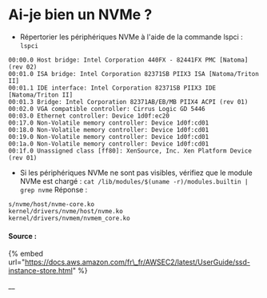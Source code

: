 # Ai-je bien un NVMe ?

* Répertorier les périphériques NVMe à l'aide de la commande lspci : `lspci`

```text
00:00.0 Host bridge: Intel Corporation 440FX - 82441FX PMC [Natoma] (rev 02)
00:01.0 ISA bridge: Intel Corporation 82371SB PIIX3 ISA [Natoma/Triton II]
00:01.1 IDE interface: Intel Corporation 82371SB PIIX3 IDE [Natoma/Triton II]
00:01.3 Bridge: Intel Corporation 82371AB/EB/MB PIIX4 ACPI (rev 01)
00:02.0 VGA compatible controller: Cirrus Logic GD 5446
00:03.0 Ethernet controller: Device 1d0f:ec20
00:17.0 Non-Volatile memory controller: Device 1d0f:cd01
00:18.0 Non-Volatile memory controller: Device 1d0f:cd01
00:19.0 Non-Volatile memory controller: Device 1d0f:cd01
00:1a.0 Non-Volatile memory controller: Device 1d0f:cd01
00:1f.0 Unassigned class [ff80]: XenSource, Inc. Xen Platform Device (rev 01)
```

* Si les périphériques NVMe ne sont pas visibles, vérifiez que le module NVMe est chargé : `cat /lib/modules/$(uname -r)/modules.builtin | grep nvme` Réponse :

```text
s/nvme/host/nvme-core.ko
kernel/drivers/nvme/host/nvme.ko
kernel/drivers/nvmem/nvmem_core.ko
```



#### Source :

{% embed url="https://docs.aws.amazon.com/fr\_fr/AWSEC2/latest/UserGuide/ssd-instance-store.html" %}

\_\_



